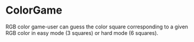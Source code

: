 # ColorGame
RGB color game-user can guess the color square corresponding to a given RGB color in easy mode (3 squares) or hard mode (6 squares).
